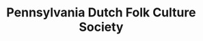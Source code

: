 ---
layout: repo
title: "Pennsylvania Dutch Folk Culture Society"
id: 13939
permalink: repos/13939/
---